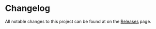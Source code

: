# Changelog

All notable changes to this project can be found at on the [Releases](https://github.com/salesforce/tough-cookie/releases)
page.

